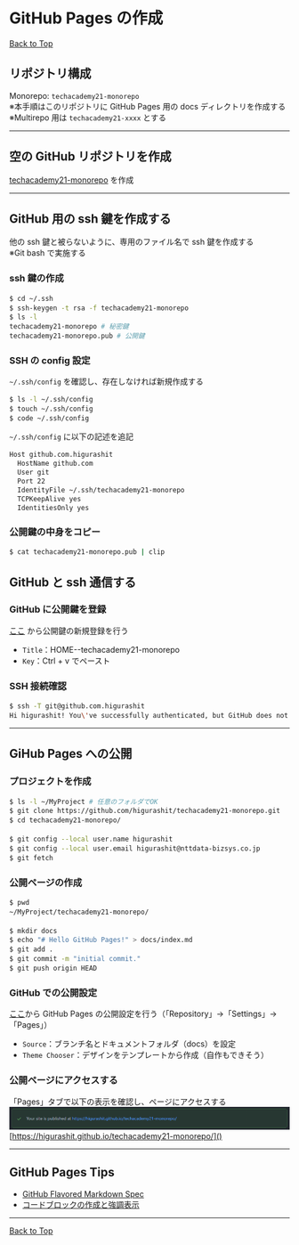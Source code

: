 # GitHub Pages の作成

[Back to Top](./index.md)

## リポジトリ構成

Monorepo: `techacademy21-monorepo`  
※本手順はこのリポジトリに GitHub Pages 用の docs ディレクトリを作成する  
※Multirepo 用は `techacademy21-xxxx` とする

---

## 空の GitHub リポジトリを作成

[techacademy21-monorepo](https://github.com/higurashit/techacademy21-monorepo) を作成

---

## GitHub 用の ssh 鍵を作成する

他の ssh 鍵と被らないように、専用のファイル名で ssh 鍵を作成する  
※Git bash で実施する

### ssh 鍵の作成

```sh
$ cd ~/.ssh
$ ssh-keygen -t rsa -f techacademy21-monorepo
$ ls -l
techacademy21-monorepo # 秘密鍵
techacademy21-monorepo.pub # 公開鍵
```

### SSH の config 設定

`~/.ssh/config` を確認し、存在しなければ新規作成する

```sh
$ ls -l ~/.ssh/config
$ touch ~/.ssh/config
$ code ~/.ssh/config
```

`~/.ssh/config` に以下の記述を追記

```text
Host github.com.higurashit
  HostName github.com
  User git
  Port 22
  IdentityFile ~/.ssh/techacademy21-monorepo
  TCPKeepAlive yes
  IdentitiesOnly yes
```

### 公開鍵の中身をコピー

```sh
$ cat techacademy21-monorepo.pub | clip
```

## GitHub と ssh 通信する

### GitHub に公開鍵を登録

[ここ](https://github.com/settings/ssh/new) から公開鍵の新規登録を行う

- `Title`：HOME--techacademy21-monorepo
- `Key`：Ctrl + v でペースト

### SSH 接続確認

```sh
$ ssh -T git@github.com.higurashit
Hi higurashit! You\'ve successfully authenticated, but GitHub does not provide shell access.
```

---

## GiHub Pages への公開

### プロジェクトを作成

```sh
$ ls -l ~/MyProject # 任意のフォルダでOK
$ git clone https://github.com/higurashit/techacademy21-monorepo.git
$ cd techacademy21-monorepo/

$ git config --local user.name higurashit
$ git config --local user.email higurashit@nttdata-bizsys.co.jp
$ git fetch
```

### 公開ページの作成

```sh
$ pwd
~/MyProject/techacademy21-monorepo/

$ mkdir docs
$ echo "# Hello GitHub Pages!" > docs/index.md
$ git add .
$ git commit -m "initial commit."
$ git push origin HEAD
```

### GitHub での公開設定

[ここ](https://github.com/higurashit/techacademy21-monorepo/settings/pages)から GitHub Pages の公開設定を行う（「Repository」→「Settings」→「Pages」）

- `Source`：ブランチ名とドキュメントフォルダ（docs）を設定
- `Theme Chooser`：デザインをテンプレートから作成（自作もできそう）

### 公開ページにアクセスする

「Pages」タブで以下の表示を確認し、ページにアクセスする  
![エビフライトライアングル](./assets/create-github-pages/github-pages-success.png 'サンプル')
[https://higurashit.github.io/techacademy21-monorepo/]()

---

## GitHub Pages Tips

- [GitHub Flavored Markdown Spec](https://github.github.com/gfm/)
- [コードブロックの作成と強調表示](https://docs.github.com/ja/github/writing-on-github/working-with-advanced-formatting/creating-and-highlighting-code-blocks)

---

[Back to Top](./index.md)
